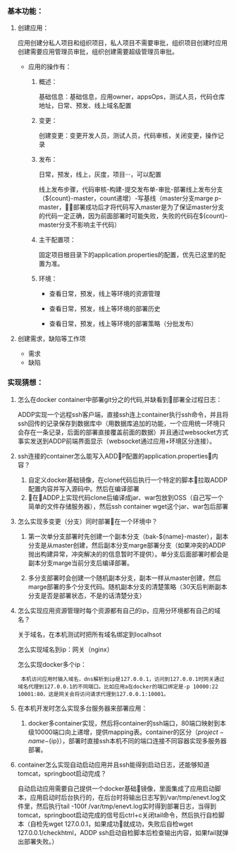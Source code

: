 ### 基本功能：
1. 创建应用：

    应用创建分私人项目和组织项目，私人项目不需要审批，组织项目创建时应用创建需要应用管理员审批，组织创建需要超级管理员审批。

    - 应用的操作有：

        1. 概述：

            基础信息：基础信息，应用owner，appsOps，测试人员，代码仓库地址，日常、预发、线上域名配置
        2. 变更：

            创建变更：变更开发人员，测试人员，代码审核，关闭变更，操作记录
        3. 发布：

            日常，预发，线上，灰度，项目···，可以配置

            线上发布步骤，代码审核-构建-提交发布单-审批-部署线上发布分支（${count}-master，count递增）-写基线（master分支marge p-master，部署成功后才将代码写入master是为了保证master分支的代码一定正确，因为前面部署时可能失败，失败的代码在${count}-master分支不影响主干代码）

            
        4. 主干配置项：

            固定项目根目录下的application.properties的配置，优先已这里的配置为准。
        5. 环境：

            - 查看日常，预发，线上等环境的资源管理

            - 查看日常，预发，线上等环境的部署历史

            - 查看日常，预发，线上等环境的部署策略（分批发布）
2. 创建需求，缺陷等工作项

    - 需求
    - 缺陷

        
### 实现猜想：
1. 怎么在docker container中部署git分之的代码,并缺看到部署全过程日志：

    ADDP实现一个远程ssh客户端，直接ssh连上container执行ssh命令，并且将ssh回传的记录保存到数据库中（用数据库追加的功能，一个应用统一环境只会存在一条记录，后面的部署直接覆盖前面的数据）并且通过websocket方式事实发送到ADDP前端界面显示（websocket通过应用+环境区分连接）。

2. ssh连接的container怎么能写入ADDP配置的application.properties内容？

    1. 自定义docker基础镜像，在clone代码后执行一个特定的脚本拉取ADDP配置内容并写入源码中。然后在编译部署
    2. 在ADDP上实现代码clone后编译成jar、war包放到OSS（自己写一个简单的文件存储服务器），然后ssh container wget这个jar、war包后部署
3. 怎么实现多变更（分支）同时部署在一个环境中？

    1. 第一次单分支部署时先创建一个副本分支（bak-${name}-master），副本分支是从master创建，然后副本分支marge部署分支（如果冲突的ADDP抛出构建异常，冲突解决的的信息暂时不提供）。单分支后面部署时都会是副本分支marge当前分支后编译部署。

    2. 多分支部署时会创建一个随机副本分支，副本一样从master创建，然后marge部署的多个分支代码。随机副本分支的清楚策略（30天后判断副本分支是否是部署状态，不是的话清楚分支）
4. 怎么实现应用资源管理时每个资源都有自己的ip，应用分环境都有自己的域名？

    关于域名，在本机测试时把所有域名绑定到localhsot

    怎么实现域名到ip：网关（nginx）
    
    怎么实现docker多个ip：

        本机访问应用时输入域名，dns解析到ip是127.0.0.1，访问到127.0.0.1时网关通过域名代理到127.0.0.1的不同端口。比如应用a在docker的端口绑定是-p 10000:22 10001:80，这是网关会将访问请求代理到127.0.0.1:10001。

5. 在本机开发时怎么实现多台服务器来部署应用：

    1. docker多container实现，然后将container的ssh端口，80端口映射到本级10000端口向上递增，提供mapping表。container的区分（${project-name}-${ip}），部署时直接ssh本机不同的端口连接不同容器实现多服务器部署。

6. container怎么实现自动启动应用并且ssh能得到启动日志，还能够知道tomcat，springboot启动完成？

    自动启动应用需要自己提供一个docker基础镜像，里面集成了应用启动脚本，应用启动时后台执行的，在后台时将输出日志写到/var/tmp/enevt.log文件里，然后执行tail -100f /var/tmp/enevt.log实时得到部署日志，当得到tomcat，springboot启动完成的信号后ctrl+c关闭tail命令，然后执行自检脚本（自检先wget 127.0.0.1，如果成功就成功，失败后自检wget 127.0.0.1/checkhtml，ADDP ssh启动自检脚本后检查输出内容，如果fail就弹出部署失败。）
